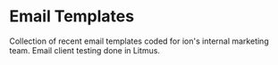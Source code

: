 # Email Templates

Collection of recent email templates coded for ion's internal marketing team. Email client testing done in Litmus. 
